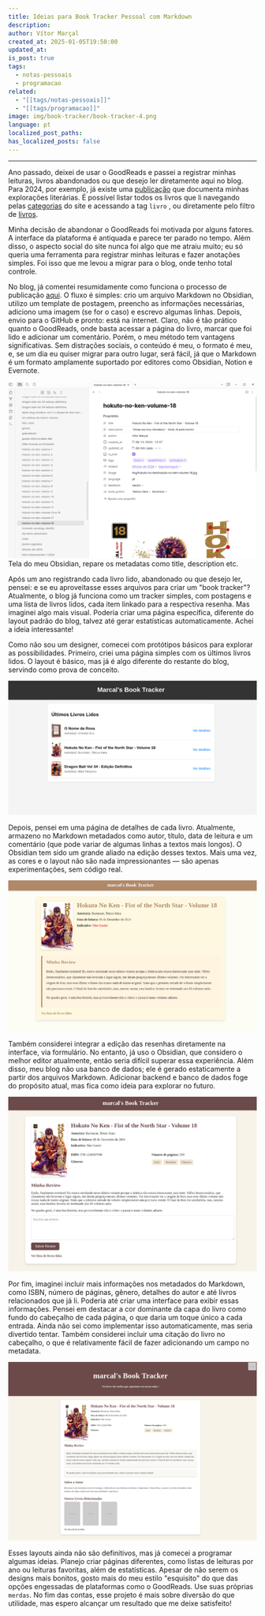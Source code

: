 ```yaml
---
title: Ideias para Book Tracker Pessoal com Markdown
description: 
author: Vítor Marçal
created_at: 2025-01-05T19:50:00
updated_at: 
is_post: true
tags:
  - notas-pessoais
  - programacao
related:
  - "[[tags/notas-pessoais]]"
  - "[[tags/programacao]]"
image: img/book-tracker/book-tracker-4.png
language: pt
localized_post_paths: 
has_localized_posts: false
---
```

----
Ano passado, deixei de usar o GoodReads e passei a registrar minhas leituras, livros abandonados ou que desejo ler diretamente aqui no blog. Para 2024, por exemplo, já existe uma [publicação](leituras-de-2024) que documenta minhas explorações literárias. É possível listar todos os livros que li navegando pelas [categorias](tags/mdc) do site e acessando a tag `livro` , ou diretamente pelo filtro de [livros](tags/livros).

Minha decisão de abandonar o GoodReads foi motivada por alguns fatores. A interface da plataforma é antiquada e parece ter parado no tempo. Além disso, o aspecto social do site nunca foi algo que me atraiu muito; eu só queria uma ferramenta para registrar minhas leituras e fazer anotações simples. Foi isso que me levou a migrar para o blog, onde tenho total controle.

No blog, já comentei resumidamente como funciona o processo de publicação [aqui](sobre). O fluxo é simples: crio um arquivo Markdown no Obsidian, utilizo um template de postagem, preencho as informações necessárias, adiciono uma imagem (se for o caso) e escrevo algumas linhas. Depois, envio para o GitHub e pronto: está na internet. Claro, não é tão prático quanto o GoodReads, onde basta acessar a página do livro, marcar que foi lido e adicionar um comentário. Porém, o meu método tem vantagens significativas. Sem distrações sociais, o conteúdo é meu, o formato é meu, e, se um dia eu quiser migrar para outro lugar, será fácil, já que o Markdown é um formato amplamente suportado por editores como Obsidian, Notion e Evernote.

![Tela do meu editor Obsidian mostrando um arquivo Markdown - a publicação Hokuto no Ken Volume 18, disponível neste blogue. É possível ver todos metadados do arquivo](img/book-tracker/editor-obsidian-1.png)
Tela do meu Obsidian, repare os metadatas como title, description etc.

Após um ano registrando cada livro lido, abandonado ou que desejo ler, pensei: e se eu aproveitasse esses arquivos para criar um "book tracker"? Atualmente, o blog já funciona como um tracker simples, com postagens e uma lista de livros lidos, cada item linkado para a respectiva resenha. Mas imaginei algo mais visual. Poderia criar uma página específica, diferente do layout padrão do blog, talvez até gerar estatísticas automaticamente. Achei a ideia interessante!

Como não sou um designer, comecei com protótipos básicos para explorar as possibilidades. Primeiro, criei uma página simples com os últimos livros lidos. O layout é básico, mas já é algo diferente do restante do blog, servindo como prova de conceito.

![book tracker - prova de conceito, uma tela lista últimos livros lidos, escala preto e branco](img/book-tracker/book-tracker-1.png)

Depois, pensei em uma página de detalhes de cada livro. Atualmente, armazeno no Markdown metadados como autor, título, data de leitura e um comentário (que pode variar de algumas linhas a textos mais longos). O Obsidian tem sido um grande aliado na edição desses textos. Mais uma vez, as cores e o layout não são nada impressionantes — são apenas experimentações, sem código real.

![book tracker - prova de conceito, tela de livro lido, escala com cores quentes](img/book-tracker/book-tracker-2.png)

Também considerei integrar a edição das resenhas diretamente na interface, via formulário. No entanto, já uso o Obsidian, que considero o melhor editor atualmente, então seria difícil superar essa experiência. Além disso, meu blog não usa banco de dados; ele é gerado estaticamente a partir dos arquivos Markdown. Adicionar backend e banco de dados foge do propósito atual, mas fica como ideia para explorar no futuro.

![book tracker - prova de conceito, tela de livro lido, com formulário de salvar resenha](img/book-tracker/book-tracker-3.png)

Por fim, imaginei incluir mais informações nos metadados do Markdown, como ISBN, número de páginas, gênero, detalhes do autor e até livros relacionados que já li. Poderia até criar uma interface para exibir essas informações. Pensei em destacar a cor dominante da capa do livro como fundo do cabeçalho de cada página, o que daria um toque único a cada entrada. Ainda não sei como implementar isso automaticamente, mas seria divertido tentar. Também considerei incluir uma citação do livro no cabeçalho, o que é relativamente fácil de fazer adicionando um campo no metadata.

![book tracker 4](img/book-tracker/book-tracker-4.png)

Esses layouts ainda não são definitivos, mas já comecei a programar algumas ideias. Planejo criar páginas diferentes, como listas de leituras por ano ou leituras favoritas, além de estatísticas. Apesar de não serem os designs mais bonitos, gosto mais do meu estilo "esquisito" do que das opções engessadas de plataformas como o GoodReads. Use suas próprias `merdas`. No fim das contas, esse projeto é mais sobre diversão do que utilidade, mas espero alcançar um resultado que me deixe satisfeito!